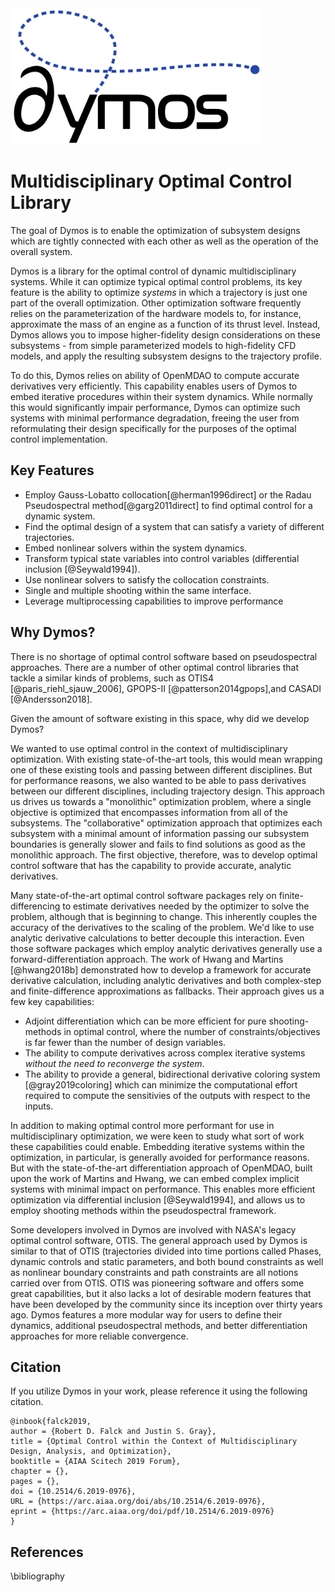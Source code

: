 <img src="dymos_logo.png" alt="Dymos" style="width:400px;"/>

# Multidisciplinary Optimal Control Library

The goal of Dymos is to enable the optimization of subsystem designs which are tightly connected with each other as well as the operation of the overall system.

Dymos is a library for the optimal control of dynamic multidisciplinary systems.
While it can optimize typical optimal control problems, its key feature is the ability to optimize _systems_ in which a trajectory is just one part of the overall optimization.
Other optimization software frequently relies on the parameterization of the hardware models to, for instance, approximate the mass of an engine as a function of its thrust level.
Instead, Dymos allows you to impose higher-fidelity design considerations on these subsystems - from simple parameterized models to high-fidelity CFD models, and apply the resulting subsystem designs to the trajectory profile.

To do this, Dymos relies on ability of OpenMDAO to compute accurate derivatives very efficiently.
This capability enables users of Dymos to embed iterative procedures within their system dynamics.
While normally this would significantly impair performance, Dymos can optimize such systems with minimal performance degradation, freeing the user from reformulating their design specifically for the purposes of the optimal control implementation.

## Key Features

-   Employ Gauss-Lobatto collocation[@herman1996direct] or the Radau Pseudospectral method[@garg2011direct] to find optimal control for a dynamic system.
-   Find the optimal design of a system that can satisfy a variety of different trajectories.
-   Embed nonlinear solvers within the system dynamics.
-   Transform typical state variables into control variables (differential inclusion [@Seywald1994]).
-   Use nonlinear solvers to satisfy the collocation constraints.
-   Single and multiple shooting within the same interface.
-   Leverage multiprocessing capabilities to improve performance

## Why Dymos?

There is no shortage of optimal control software based on pseudospectral approaches.
There are a number of other optimal control libraries that tackle a similar kinds of problems, such as OTIS4 [@paris_riehl_sjauw_2006], GPOPS-II [@patterson2014gpops],and CASADI [@Andersson2018].

Given the amount of software existing in this space, why did we develop Dymos?

We wanted to use optimal control in the context of multidisciplinary optimization.
With existing state-of-the-art tools, this would mean wrapping one of these existing tools and passing between different disciplines.
But for performance reasons, we also wanted to be able to pass derivatives between our different disciplines, including trajectory design.
This approach us drives us towards a "monolithic" optimization problem, where a single objective is optimized that encompasses information from all of the subsystems.
The "collaborative" optimization approach that optimizes each subsystem with a minimal amount of information passing our subsystem boundaries is generally slower and fails to find solutions as good as the monolithic approach.
The first objective, therefore, was to develop optimal control software that has the capability to provide accurate, analytic derivatives.

Many state-of-the-art optimal control software packages rely on finite-differencing to estimate derivatives needed by the optimizer to solve the problem, although that is beginning to change.
This inherently couples the accuracy of the derivatives to the scaling of the problem.
We'd like to use analytic derivative calculations to better decouple this interaction.
Even those software packages which employ analytic derivatives generally use a forward-differentiation approach.
The work of Hwang and Martins [@hwang2018b] demonstrated how to develop a framework for accurate derivative calculation, including analytic derivatives and both complex-step and finite-difference approximations as fallbacks.
Their approach gives us a few key capabilities:

- Adjoint differentiation which can be more efficient for pure shooting-methods in optimal control, where the number of constraints/objectives is far fewer than the number of design variables.
- The ability to compute derivatives across complex iterative systems _without the need to reconverge the system_.
- The ability to provide a general, bidirectional derivative coloring system [@gray2019coloring] which can minimize the computational effort required to compute the sensitivies of the outputs with respect to the inputs.

In addition to making optimal control more performant for use in multidisciplinary optimization, we were keen to study what sort of work these capabilities could enable.
Embedding iterative systems within the optimization, in particular, is generally avoided for performance reasons.
But with the state-of-the-art differentiation approach of OpenMDAO, built upon the work of Martins and Hwang, we can embed complex implicit systems with minimal impact on performance.
This enables more efficient optimization via differential inclusion [@Seywald1994], and allows us to employ shooting methods within the pseudospectral framework.

Some developers involved in Dymos are involved with NASA's legacy optimal control software, OTIS.
The general approach used by Dymos is similar to that of OTIS (trajectories divided into time portions called Phases, dynamic controls and static parameters, and both bound constraints as well as nonlinear boundary constraints and path constraints are all notions carried over from OTIS.
OTIS was pioneering software and offers some great capabilities, but it also lacks a lot of desirable modern features that have been developed by the community since its inception over thirty years ago.
Dymos features a more modular way for users to define their dynamics, additional pseudospectral methods, and better differentiation approaches for more reliable convergence.

## Citation

If you utilize Dymos in your work, please reference it using the following citation.

~~~
@inbook{falck2019,
author = {Robert D. Falck and Justin S. Gray},
title = {Optimal Control within the Context of Multidisciplinary Design, Analysis, and Optimization},
booktitle = {AIAA Scitech 2019 Forum},
chapter = {},
pages = {},
doi = {10.2514/6.2019-0976},
URL = {https://arc.aiaa.org/doi/abs/10.2514/6.2019-0976},
eprint = {https://arc.aiaa.org/doi/pdf/10.2514/6.2019-0976}
}
~~~

## References

\bibliography
